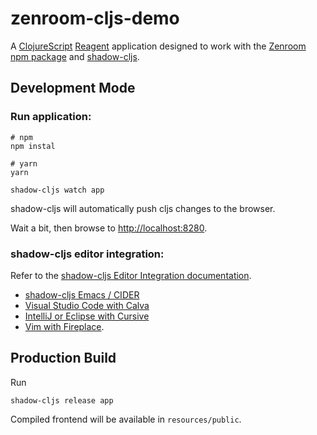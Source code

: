 # zenroom-cljs-demo

A [ClojureScript](https://clojurescript.org/) [Reagent](reagent-project.github.io/) application designed to work with the [Zenroom](https://zenroom.org/) [npm package](https://www.npmjs.com/package/zenroom) and [shadow-cljs](https://shadow-cljs.org/).

## Development Mode

### Run application:

```shell
# npm
npm instal

# yarn
yarn

shadow-cljs watch app
```

shadow-cljs will automatically push cljs changes to the browser.

Wait a bit, then browse to [http://localhost:8280](http://localhost:8280).

### shadow-cljs editor integration:

Refer to the [shadow-cljs Editor Integration documentation](https://shadow-cljs.github.io/docs/UsersGuide.html#_editor_integration).

- [shadow-cljs Emacs / CIDER](https://shadow-cljs.github.io/docs/UsersGuide.html#cider)
- [Visual Studio Code with Calva](https://github.com/BetterThanTomorrow/calva/blob/master/docs/readthedocs/source/jack-in-guide.md)
- [IntelliJ or Eclipse with Cursive](https://cursive-ide.com/) 
- [Vim with Fireplace](https://github.com/tpope/vim-fireplace).

## Production Build

Run

```shell
shadow-cljs release app
```

Compiled frontend will be available in `resources/public`.
